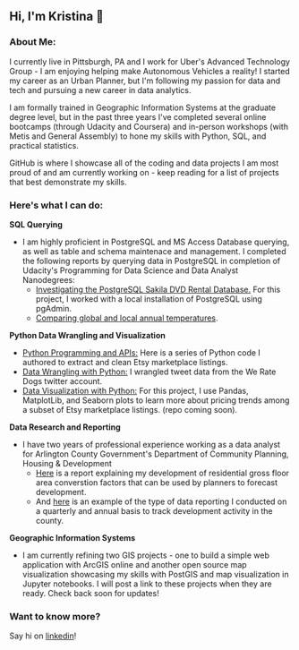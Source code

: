 ## Hi, I'm Kristina 👋

### About Me:
I currently live in Pittsburgh, PA and I work for Uber's Advanced Technology Group - I am enjoying helping make Autonomous Vehicles a reality! I started my career as an Urban Planner, but I'm following my passion for data and tech and pursuing a new career in data analytics.

I am formally trained in Geographic Information Systems at the graduate degree level, but in the past three years I've completed several online bootcamps (through Udacity and Coursera) and in-person workshops (with Metis and General Assembly) to hone my skills with Python, SQL, and practical statistics.

GitHub is where I showcase all of the coding and data projects I am most proud of and am currently working on - keep reading for a list of projects that best demonstrate my skills.

### Here's what I can do:

**SQL Querying**
  - I am highly proficient in PostgreSQL and MS Access Database querying, as well as table and schema maintenace and management. I completed the following reports by querying data in PostgreSQL in completion of Udacity's Programming for Data Science and Data Analyst Nanodegrees:
    - [Investigating the PostgreSQL Sakila DVD Rental Database.](https://github.com/KristinaMFrazier/udacitysakila) For this project, I worked with a local installation of PostgreSQL using 
pgAdmin. 
    - [Comparing global and local annual temperatures](https://github.com/KristinaMFrazier/udacityweathertrends).

**Python Data Wrangling and Visualization**
  - [Python Programming and APIs:](https://github.com/KristinaMFrazier/etsy_crepepaperflowers) Here is a series of Python code I authored to extract and clean Etsy marketplace listings.
  - [Data Wrangling with Python:](https://github.com/KristinaMFrazier/udacitydatawrangle) I wrangled tweet data from the We Rate Dogs twitter account.
  - [Data Visualization with Python:](https://github.com/KristinaMFrazier/udacitydataviz) For this project, I use Pandas, MatplotLib, and Seaborn plots to learn more about pricing trends among a subset of Etsy marketplace listings. (repo coming soon).

**Data Research and Reporting**
  - I have two years of professional experience working as a data analyst for Arlington County Government's Department of Community Planning, Housing & Development
    - [Here](https://arlingtonva.s3.amazonaws.com/wp-content/uploads/sites/31/2019/07/Residential-and-Hotel-GFA-Assumptions-2018-Update_09122018.pdf) is a report explaining my development of residential gross floor area converstion factors that can be used by planners to forecast development.
    - And [here](https://arlingtonva.s3.amazonaws.com/wp-content/uploads/sites/31/2019/02/Annual-Development-Highlights-2018.pdf) is an example of the type of data reporting I conducted on a quarterly and annual basis to track development activity in the county. 
 
 **Geographic Information Systems**
  - I am currently refining two GIS projects - one to build a simple web application with ArcGIS online and another open source map visualization showcasing my skills with PostGIS and map visualization in Jupyter notebooks. I will post a link to these projects when they are ready. Check back soon for updates!
  

### Want to know more?

Say hi on [linkedin](https://www.linkedin.com/in/kristinamfrazier/)!
